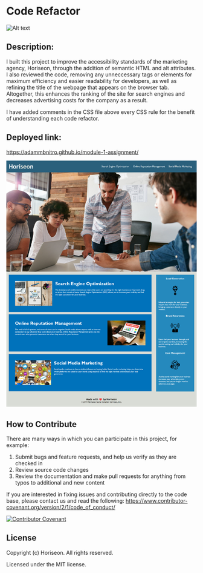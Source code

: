 # Code Refactor

![Alt text](https://www.dummies.com/wp-content/uploads/seo-concept.jpg)

## Description: 

I built this project to improve the accessibility standards of the marketing agency, Horiseon, through the addition of semantic HTML and alt attributes. I also reviewed the code, removing any unneccessary tags or elements for maximum efficiency and easier readability for developers, as well as refining the title of the webpage that appears on the browser tab. Altogether, this enhances the ranking of the site for search engines and decreases advertising costs for the company as a result.

I have added comments in the CSS file above every CSS rule for the benefit of understanding each code refactor.

## Deployed link: 
https://adammbnitro.github.io/module-1-assignment/

![alt text](Screenshot.png)

## How to Contribute

There are many ways in which you can participate in this project, for example:

1. Submit bugs and feature requests, and help us verify as they are checked in
2. Review source code changes
3. Review the documentation and make pull requests for anything from typos to additional and new content

If you are interested in fixing issues and contributing directly to the code base, please contact us and read the following: https://www.contributor-covenant.org/version/2/1/code_of_conduct/

[![Contributor Covenant](https://img.shields.io/badge/Contributor%20Covenant-2.1-4baaaa.svg)](code_of_conduct.md)

## License

Copyright (c) Horiseon. All rights reserved.

Licensed under the MIT license.




